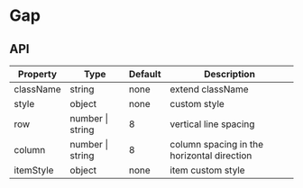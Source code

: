 # Gap

<example />

## API

| Property  | Type             | Default | Description                                |
| --------- | ---------------- | ------- | ------------------------------------------ |
| className | string           | none    | extend className                           |
| style     | object           | none    | custom style                               |
| row       | number \| string | 8       | vertical line spacing                      |
| column    | number \| string | 8       | column spacing in the horizontal direction |
| itemStyle | object           | none    | item custom style                          |
